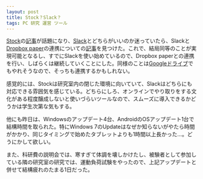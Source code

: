 ```yaml
---
layout: post
title: Stock？Slack？
tags: PC 研究 運営 ツール
---
```


<a href="http://www.stock-app.jp/staticpages/index.html">Stock</a>の<a href="http://jp.techcrunch.com/2017/09/12/stock/">記事</a>が話題になり、<a href="https://slack.com/">Slack</a>とどちらがいいのか迷っていたら、Slackと<a href="https://www.dropbox.com/ja/paper">Dropbox paper</a>の連携についての<a href="https://navi.dropbox.jp/dropbox-paper-for-slack">記事</a>を見つけた。これで、結局同等のことが実現可能となるし、すでにSlackを使い始めているので、Dropbox paperとの連携を行い、しばらくは継続していくことにした。同様のことは<a href="https://www.google.com/intl/ja_ALL/drive/">Googleドライブ</a>でもやれそうなので、そっちも連携するかもしれない。

感覚的には、Stockは研究室内の閉じた環境に向いていて、Slackはどちらにも対応できる雰囲気を感じている。どちらにしろ、オンラインでやり取りをする文化がある程度醸成しないと使いづらいツールなので、スムーズに導入できるかどうかは学生次第な気もする。

他にも昨日は、Windowsのアップデート4台、AndroidのOSアップデート1台で結構時間を取られた。特にWindows 7のUpdateはなぜか知らないがやたら時間がかかり、同じタイミングで始めたタブレットよりも1時間以上長かった…。どうにかして欲しい。

また、科研費の説明会では、寒すぎて体調を壊しかけたし、被験者として参加している隣の研究室の研究では、運動負荷試験をやったので、上記アップデートと併せて結構疲れのたまる1日だった。
